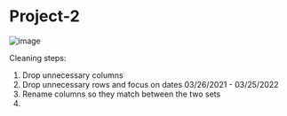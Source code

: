 # Project-2

![image](https://user-images.githubusercontent.com/95598645/161183803-f2d26a7c-4fb3-441c-9d5e-be6b8ef28edf.png)


Cleaning steps:
1. Drop unnecessary columns
2. Drop unnecessary rows and focus on dates 03/26/2021 - 03/25/2022 
3. Rename columns so they match between the two sets
4. 
